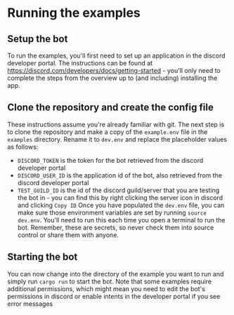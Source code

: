 # Running the examples
## Setup the bot
To run the examples, you'll first need to set up an application in the discord developer portal. The instructions can be found at https://discord.com/developers/docs/getting-started - you'll only need to complete the steps from the overview up to (and including) installing the app.

## Clone the repository and create the config file
These instructions assume you're already familiar with git. The next step is to clone the repository and make a copy of the `example.env` file in the `examples` directory. Rename it to `dev.env` and replace the placeholder values as follows:
- `DISCORD_TOKEN` is the token for the bot retrieved from the discord developer portal
- `DISCORD_USER_ID` is the application id of the bot, also retrieved from the discord developer portal
- `TEST_GUILD_ID` is the id of the discord guild/server that you are testing the bot in - you can find this by right clicking the server icon in discord and clicking `Copy ID`
Once you have populated the `dev.env` file, you can make sure those environment variables are set by running `source dev.env`. You'll need to run this each time you open a terminal to run the bot. Remember, these are secrets, so never check them into source control or share them with anyone.

## Starting the bot
You can now change into the directory of the example you want to run and simply run `cargo run` to start the bot. Note that some examples require additional permissions, which might mean you need to edit the bot's permissions in discord or enable intents in the developer portal if you see error messages